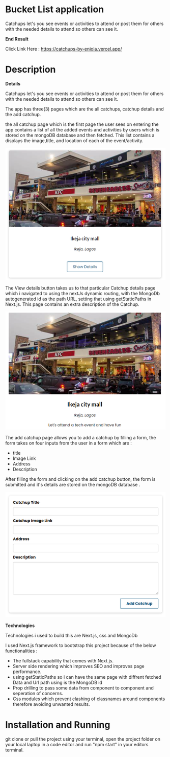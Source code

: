 # Bucket List application

Catchups let's you see events or activities to attend or post them for others with the needed details to attend so others can see it.

**End Result**

Click Link Here : https://catchups-by-eniola.vercel.app/
# Description

**Details**

Catchups let's you see events or activities to attend or post them for others with the needed details to attend so others can see it.

The app has three(3) pages which are the all catchups, catchup details and the add catchup.

the all catchup page which is the first page the user sees on entering the app contains a list of all the added events and activities by users which is stored on the mongoDB database and then fetched. This list contains a displays the image,title, and location of each of the event/activity. 

![Catchups](https://github.com/Eniola-Codes/Catchups/blob/main/public/assets/scrnli_12_2_2022_8-21-40%20AM.png?raw=true)


The View details button takes us to that particular Catchup details page which i navigated to using the nextJs dynamic routing, with the MongoDb autogenerated id as the path URL, setting that using getStaticPaths in Next.js.
This page contains an extra description of the Catchup.

![Catchup details](https://github.com/Eniola-Codes/Catchups/blob/main/public/assets/scrnli_12_2_2022_8-33-51%20AM.png?raw=true)

The add catchup page allows you to add a catchup by filling a form, the form takes on four inputs from the user in a form which are :

- title
- Image Link
- Address 
- Description

After filling the form and clicking on the add catchup button, the form is submitted and it's details are stored on the mongoDB database .

![Catchup form](https://github.com/Eniola-Codes/Catchups/blob/main/public/assets/scrnli_12_2_2022_8-44-48%20AM.png?raw=true)


**Technologies**

Technologies i used to build this are Next.js, css and MongoDb

I used Next.js framework to bootstrap this project because of the below functionalities : 

- The fullstack capability that comes with Next.js.
- Server side rendering which improves SEO and improves page performance.
- using getStaticPaths so i can have the same page with diffrent fetched Data and Url path using is the MongoDB id
- Prop drilling to pass some data from component to component and seperation of concerns.
- Css modules which prevent clashing of classnames around components therefore avoiding unwanted results.

# Installation and Running

git clone or pull the project using your terminal, open the project folder on your local laptop in a code editor and run "npm start" in your editors terminal.
